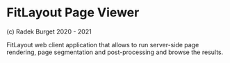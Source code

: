 # FitLayout Page Viewer

(c) Radek Burget 2020 - 2021

FitLayout web client application that allows to run server-side page rendering, page segmentation and post-processing and browse the results.
